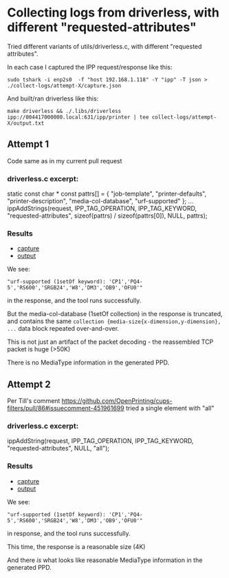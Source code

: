 # Collecting logs from driverless, with different "requested-attributes"

Tried different variants of utils/driverless.c, with different "requested attributes".

In each case I captured the IPP request/response like this:

    sudo tshark -i enp2s0  -f "host 192.168.1.118" -Y "ipp" -T json > ./collect-logs/attempt-X/capture.json


And built/ran driverless like this:

    make driverless && ./.libs/driverless ipp://004417000000.local:631/ipp/printer | tee collect-logs/attempt-X/output.txt

## Attempt 1

Code same as in my current pull request

### driverless.c excerpt:

   static const char * const pattrs[] =
    {
        "job-template",
        "printer-defaults",
        "printer-description",
        "media-col-database",
        "urf-supported"
    };
  ...
  ippAddStrings(request, IPP_TAG_OPERATION, IPP_TAG_KEYWORD,
		"requested-attributes", sizeof(pattrs) / sizeof(pattrs[0]),
		NULL, pattrs);

### Results

- [capture](./collect-logs/attempt-1/capture.json)
- [output](./collect-logs/attempt-1/output.txt)

We see:

    "urf-supported (1setOf keyword): 'CP1','PQ4-5','RS600','SRGB24','W8','DM3','OB9','OFU0'"

in the response, and the tool runs successfully.

But the media-col-database (1setOf collection) in the response is truncated, and contains
the same `collection {media-size{x-dimension,y-dimension}, ...` data block repeated over-and-over.

This is not just an artifact of the packet decoding - the reassembled TCP packet is huge (>50K)

There is no MediaType information in the generated PPD.

## Attempt 2

Per Till's comment https://github.com/OpenPrinting/cups-filters/pull/86#issuecomment-451961699
tried a single element with "all"

### driverless.c excerpt:

  ippAddString(request, IPP_TAG_OPERATION, IPP_TAG_KEYWORD,
		"requested-attributes", NULL, "all");

### Results

- [capture](./collect-logs/attempt-2/capture.json)
- [output](./collect-logs/attempt-2/output.txt)

We see:

    "urf-supported (1setOf keyword): 'CP1','PQ4-5','RS600','SRGB24','W8','DM3','OB9','OFU0'"

in response, and the tool runs successfully.

This time, the response is a reasonable size (4K)

And there _is_ what looks like reasonable MediaType information in the generated PPD.
